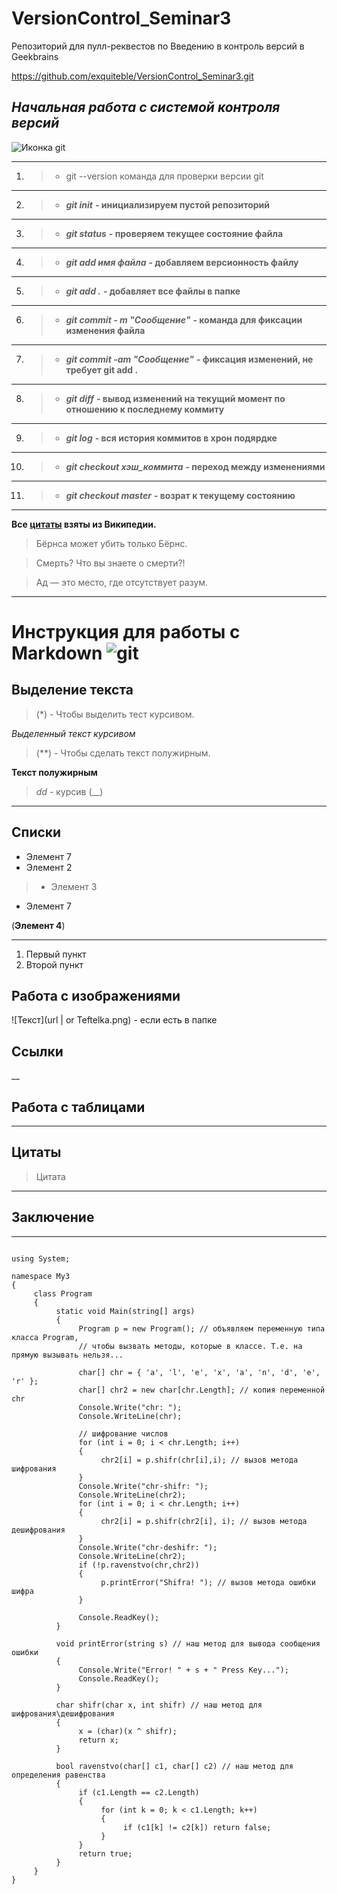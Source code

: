 # VersionControl_Seminar3
Репозиторий для пулл-реквестов по Введению в контроль версий в Geekbrains

 https://github.com/exquiteble/VersionControl_Seminar3.git

 ## ***_Начальная работа с системой контроля версий_***

<image src="https://miro.medium.com/proxy/1*9PnPjPI65fGwLiMfluVLrw.jpeg" alt="Иконка git">

___

1. >* git --version команда для проверки версии git

___
2. >* ***git init*** **- инициализируем пустой репозиторий**

___
3. >* ***git status*** **- проверяем текущее состояние файла**

___
4. >* ***git add имя файла*** **- добавляем версионность файлу**

___
5. >* ***git add .*** **- добавляет все файлы в папке**

___
6. >* ***git commit - m "Сообщение"*** **- команда для фиксации изменения файла**

___
7. >* ***git commit -am "Сообщение"*** **- фиксация изменений, не требует git add .**

___
8. >* ***git diff*** **- вывод изменений на текущий момент по отношению к последнему коммиту**

___
9. >* ***git log*** **- вся история коммитов в хрон подярдке**

___
10. >* ***git checkout хэш_коммита*** **- переход между изменениями**

___
11. >* ***git checkout master*** **- возрат к текущему состоянию**

___
**Все [цитаты](https://ru.wikiquote.org/wiki/Заглавная_страница) взяты из Википедии.**

>Бёрнса может убить только Бёрнс.

>Смерть? Что вы знаете о смерти?!

>Ад — это место, где отсутствует разум.

___
# Инструкция для работы с Markdown ![git](https://upload.wikimedia.org/wikipedia/commons/thumb/e/e0/Git-logo.svg/640px-Git-logo.svg.png) 

## **Выделение текста**

>(*) - Чтобы выделить тест курсивом.

*Выделенный текст курсивом*

>(**) - Чтобы сделать текст полужирным.

**Текст полужирным**

>_dd_ - курсив (__)

---

## Списки

* Элемент 7 
* Элемент 2
>* Элемент 3
* Элемент 7

(**Элемент 4**)

---
1. Первый пункт
2. Второй пункт

## Работа с изображениями

![Текст](url | or Teftelka.png) - если есть в папке

## Ссылки
__
## Работа с таблицами

___
## Цитаты
>Цитата
___
## Заключение


___

```**Код программы C#:**

using System;

namespace My3
{
     class Program
     {
          static void Main(string[] args)
          {
               Program p = new Program(); // объявляем переменную типа класса Program,
               // чтобы вызвать методы, которые в классе. Т.е. на прямую вызывать нельзя...

               char[] chr = { 'a', 'l', 'e', 'x', 'a', 'n', 'd', 'e', 'r' };
               char[] chr2 = new char[chr.Length]; // копия переменной chr
               Console.Write("chr: ");
               Console.WriteLine(chr);

               // шифрование числов
               for (int i = 0; i < chr.Length; i++)
               {
                    chr2[i] = p.shifr(chr[i],i); // вызов метода шифрования
               }
               Console.Write("chr-shifr: ");
               Console.WriteLine(chr2);
               for (int i = 0; i < chr.Length; i++)
               {
                    chr2[i] = p.shifr(chr2[i], i); // вызов метода дешифрования
               }
               Console.Write("chr-deshifr: ");
               Console.WriteLine(chr2);
               if (!p.ravenstvo(chr,chr2))
               {
                    p.printError("Shifra! "); // вызов метода ошибки шифра
               }

               Console.ReadKey();
          }

          void printError(string s) // наш метод для вывода сообщения ошибки
          {
               Console.Write("Error! " + s + " Press Key...");
               Console.ReadKey();
          }

          char shifr(char x, int shifr) // наш метод для шифрования\дешифрования
          {
               x = (char)(x ^ shifr);
               return x;
          }

          bool ravenstvo(char[] c1, char[] c2) // наш метод для определения равенства
          {
               if (c1.Length == c2.Length)
               {
                    for (int k = 0; k < c1.Length; k++)
                    {
                         if (c1[k] != c2[k]) return false;
                    }
               }
               return true;
          }
     }
}
